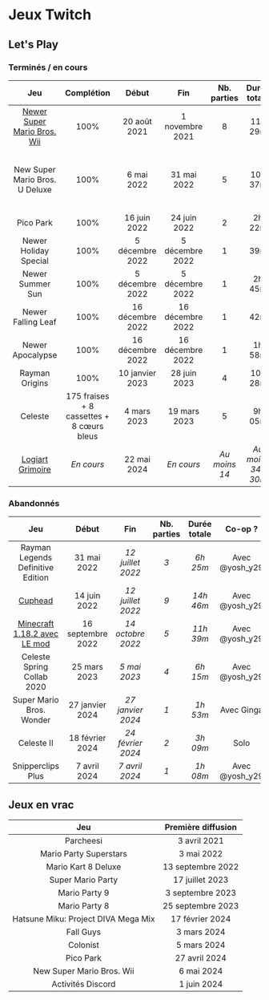 # Jeux Twitch

## Let's Play

### Terminés / en cours

| Jeu | Complétion | Début | Fin | Nb. parties | Durée totale | Co-op ? |
| :-: | :--------: | :---: | :-: | :---------: | :----------: | :-----: |
| [Newer Super Mario Bros. Wii](https://www.twitch.tv/collections/bVbFWTUOnRbtKA) | 100% | 20 août 2021 | 1 novembre 2021 | 8 | 11h 29m | Solo
| New Super Mario Bros. U Deluxe | 100% | 6 mai 2022 | 31 mai 2022 | 5 | 10h 37m | Avec @yosh_y29 (et @Nico_Sinban dans la partie 2)
| Pico Park | 100% | 16 juin 2022 | 24 juin 2022 | 2 | 2h 22m | Avec @yosh_y29
| Newer Holiday Special | 100% | 5 décembre 2022 | 5 décembre 2022 | 1 | 39m | Avec @yosh_y29
| Newer Summer Sun | 100% | 5 décembre 2022 | 5 décembre 2022 | 1 | 2h 45m | Avec @yosh_y29
| Newer Falling Leaf | 100% | 16 décembre 2022 | 16 décembre 2022 | 1 | 42m | Avec @yosh_y29
| Newer Apocalypse | 100% | 16 décembre 2022 | 16 décembre 2022 | 1 | 1h 58m | Avec @yosh_y29
| Rayman Origins | 100% | 10 janvier 2023 | 28 juin 2023 | 4 | 10h 28m | Avec @yosh_y29
| Celeste | 175 fraises + 8 cassettes + 8 cœurs bleus | 4 mars 2023 | 19 mars 2023 | 5 | 9h 05m | Avec @yosh_y29
| [Logiart Grimoire](https://www.twitch.tv/collections/4enQalQX0hfnJQ) | *En cours* | 22 mai 2024 | *En cours* | *Au moins 14* | *Au moins 34h 30m* | Solo

### Abandonnés

| Jeu | Début | Fin | Nb. parties | Durée totale | Co-op ? |
| :-: | :---: | :-: | :---------: | :----------: | :-----: |
| Rayman Legends Definitive Edition | 31 mai 2022 | *12 juillet 2022* | *3* | *6h 25m* | Avec @yosh_y29
| [Cuphead](https://www.twitch.tv/collections/_7LsXQDRbBflbw) | 14 juin 2022 | *12 juillet 2022* | *9* | *14h 46m* | Avec @yosh_y29
| [Minecraft 1.18.2 avec LE mod](https://www.twitch.tv/collections/jd8FQLR1FRfTzw) | 16 septembre 2022 | *14 octobre 2022* | *5* | *11h 39m* | Avec @yosh_y29
| Celeste Spring Collab 2020 | 25 mars 2023 | *5 mai 2023* | *4* | *6h 15m* | Avec @yosh_y29
| Super Mario Bros. Wonder | 27 janvier 2024 | *27 janvier 2024* | *1* | *1h 53m* | Avec Ginga
| Celeste II | 18 février 2024 | *24 février 2024* | *2* | *3h 09m* | Solo
| Snipperclips Plus | 7 avril 2024 | *7 avril 2024* | *1* | *1h 08m* | Avec @yosh_y29

## Jeux en vrac

|                 Jeu                 | Première diffusion |
| :---------------------------------: | :----------------: |
|              Parcheesi              |    3 avril 2021    |
|       Mario Party Superstars        |     3 mai 2022     |
|         Mario Kart 8 Deluxe         | 13 septembre 2022  |
|          Super Mario Party          |  17 juillet 2023   |
|            Mario Party 9            |  3 septembre 2023  |
|            Mario Party 8            | 25 septembre 2023  |
| Hatsune Miku: Project DIVA Mega Mix |  17 février 2024   |
|              Fall Guys              |    3 mars 2024     |
|              Colonist               |    5 mars 2024     |
|              Pico Park              |   27 avril 2024    |
|      New Super Mario Bros. Wii      |     6 mai 2024     |
|          Activités Discord          |    1 juin 2024     |
